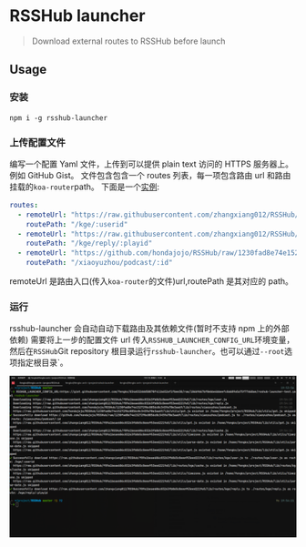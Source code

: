 # RSSHub launcher

> Download external routes to RSSHub before launch

## Usage

### 安装

```shell
npm i -g rsshub-launcher
```

### 上传配置文件

编写一个配置 Yaml 文件，上传到可以提供 plain text 访问的 HTTPS 服务器上。例如 GitHub Gist。
文件包含包含一个 routes 列表，每一项包含路由 url 和路由挂载的`koa-router`path。
下面是一个[实例](https://github.com/fengkx/rsshub-launcher/blob/master/examples/example.yaml):

```yaml
routes:
  - remoteUrl: "https://raw.githubusercontent.com/zhangxiang012/RSSHub/f89a1beae606c83263fb865c8eee953eed2219a5/lib/routes/kge/user.js"
    routePath: "/kge/:userid"
  - remoteUrl: "https://raw.githubusercontent.com/zhangxiang012/RSSHub/f89a1beae606c83263fb865c8eee953eed2219a5/lib/routes/kge/reply.js"
    routePath: "/kge/reply/:playid"
  - remoteUrl: "https://github.com/hondajojo/RSSHub/raw/1230fad8e74e152729bc0856c0c3459a70e3aa69/lib/routes/xiaoyuzhou/podcast.js"
    routePath: "/xiaoyuzhou/podcast/:id"
```

remoteUrl 是路由入口(传入`koa-router`的文件)url,routePath 是其对应的 path。

### 运行

rsshub-launcher 会自动自动下载路由及其依赖文件(暂时不支持 npm 上的外部依赖)
需要将上一步的配置文件 url 传入`RSSHUB_LAUNCHER_CONFIG_URL`环境变量，然后在`RSSHub`Git repository 根目录运行`rsshub-launcher`。也可以通过`--root`选项指定根目录`。

![screenshot](.github/media/screenshot.png)

